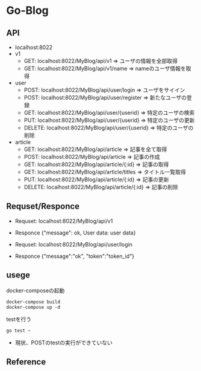 # Go-Blog

## API
+ localhost:8022
+ v1
  + GET: localhost:8022/MyBlog/api/v1 => ユーザの情報を全部取得
  + GET: localhost:8022/MyBlog/api/v1/name => nameのユーザ情報を取得
+ user
  + POST: localhost:8022/MyBlog/api/user/login => ユーザをサイイン
  + POST: localhost:8022/MyBlog/api/user/register => 新たなユーザの登録
  + GET: localhost:8022/MyBlog/api/user/{userid} => 特定のユーザの検索
  + PUT: localhost:8022/MyBlog/api/user/{userid} => 特定のユーザの更新
  + DELETE: localhost:8022/MyBlog/api/user/{userid} => 特定のユーザの削除
+ article
  + GET: localhost:8022/MyBlog/api/article => 記事を全て取得
  + POST: localhost:8022/MyBlog/api/article => 記事の作成
  + GET: localhost:8022/MyBlog/api/article/{:id} => 記事の取得
  + GET: localhost:8022/MyBlog/api/article/titles => タイトル一覧取得
  + PUT: localhost:8022/MyBlog/api/article/{:id} => 記事の更新
  + DELETE: localhost:8022/MyBlog/api/article/{:id} => 記事の削除

## Requset/Responce
+ Requset: localhost:8022/MyBlog/api/v1
+ Responce {"message": ok,
            User data: user data}

+ Requset: localhost:8022/MyBlog/api/user/login
+ Responce {"message":"ok",
            "token":"token_id"}


## usege

docker-composeの起動
```
docker-compose build
docker-compose up -d
```
testを行う
```
go test ~
```
* 現状、POSTのtestの実行ができていない


## Reference
